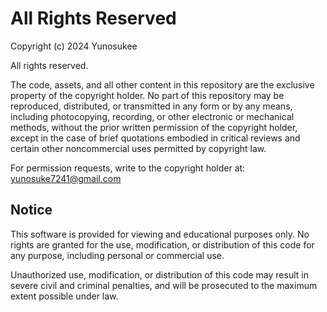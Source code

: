 # All Rights Reserved

Copyright (c) 2024 Yunosukee

All rights reserved.

The code, assets, and all other content in this repository are the exclusive property of the copyright holder. No part of this repository may be reproduced, distributed, or transmitted in any form or by any means, including photocopying, recording, or other electronic or mechanical methods, without the prior written permission of the copyright holder, except in the case of brief quotations embodied in critical reviews and certain other noncommercial uses permitted by copyright law.

For permission requests, write to the copyright holder at:
yunosuke7241@gmail.com

## Notice

This software is provided for viewing and educational purposes only. No rights are granted for the use, modification, or distribution of this code for any purpose, including personal or commercial use.

Unauthorized use, modification, or distribution of this code may result in severe civil and criminal penalties, and will be prosecuted to the maximum extent possible under law.